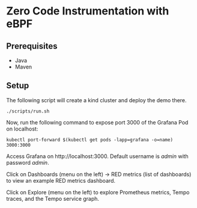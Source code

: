 # Zero Code Instrumentation with eBPF

## Prerequisites

- Java
- Maven

## Setup

The following script will create a kind cluster and deploy the demo there.

```
./scripts/run.sh
```

Now, run the following command to expose port 3000 of the Grafana Pod on localhost:

```
kubectl port-forward $(kubectl get pods -lapp=grafana -o=name) 3000:3000
```

Access Grafana on http://localhost:3000. Default username is _admin_ with password _admin_.

Click on Dashboards (menu on the left) -> RED metrics (list of dashboards) to view an example RED metrics dashboard.

Click on Explore (menu on the left) to explore Prometheus metrics, Tempo traces, and the Tempo service graph.
